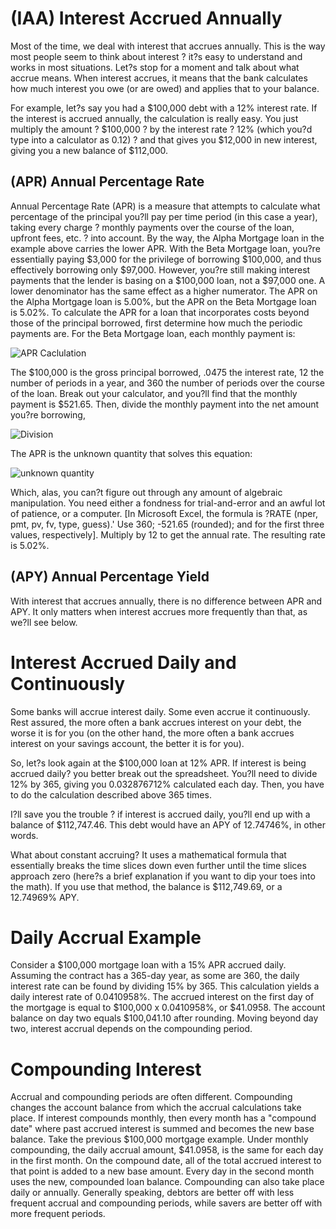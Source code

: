 # (IAA) Interest Accrued Annually
Most of the time, we deal with interest that accrues annually. 
This is the way most people seem to think about interest ? it?s easy to understand and works in most situations.
Let?s stop for a moment and talk about what accrue means. 
When interest accrues, it means that the bank calculates how much interest you owe (or are owed) and applies that to your balance.

For example, let?s say you had a $100,000 debt with a 12% interest rate. 
If the interest is accrued annually, the calculation is really easy. 
You just multiply the amount ? $100,000 ? by the interest rate ? 12% (which you?d type into a calculator as 0.12) ? and that gives you $12,000 in new interest, giving you a new balance of $112,000.

## (APR) Annual Percentage Rate
Annual Percentage Rate (APR) is a measure that attempts to calculate what percentage of the principal you?ll pay per time period (in this case a year), taking every charge ? monthly payments over the course of the loan, upfront fees, etc. ? into account.
By the way, the Alpha Mortgage loan in the example above carries the lower APR. With the Beta Mortgage loan, you?re essentially paying $3,000 for the privilege of borrowing $100,000, and thus effectively borrowing only $97,000. However, you?re still making interest payments that the lender is basing on a $100,000 loan, not a $97,000 one. A lower denominator has the same effect as a higher numerator. The APR on the Alpha Mortgage loan is 5.00%, but the APR on the Beta Mortgage loan is 5.02%.
To calculate the APR for a loan that incorporates costs beyond those of the principal borrowed, first determine how much the periodic payments are. For the Beta Mortgage loan, each monthly payment is:

![APR Caclulation](http://i.investopedia.com/apr1.png)

The $100,000 is the gross principal borrowed, .0475 the interest rate, 12 the number of periods in a year, and 360 the number of periods over the course of the loan. Break out your calculator, and you?ll find that the monthly payment is $521.65.
Then, divide the monthly payment into the net amount you?re borrowing,

![Division](http://i.investopedia.com/apr2_0.png)

The APR is the unknown quantity that solves this equation:

![unknown quantity](http://i.investopedia.com/apr3_0.png)

Which, alas, you can?t figure out through any amount of algebraic manipulation. You need either a fondness for trial-and-error and an awful lot of patience, or a computer. [In Microsoft Excel, the formula is ?RATE (nper, pmt, pv, fv, type, guess).' Use 360; -521.65 (rounded); and for the first three values, respectively]. Multiply by 12 to get the annual rate. The resulting rate is 5.02%.

## (APY) Annual Percentage Yield
  
With interest that accrues annually, there is no difference between APR and APY. 
It only matters when interest accrues more frequently than that, as we?ll see below.

# Interest Accrued Daily and Continuously
Some banks will accrue interest daily. Some even accrue it continuously. 
Rest assured, the more often a bank accrues interest on your debt, the worse it is for you (on the other hand, the more often a bank accrues interest on your savings account, the better it is for you).

So, let?s look again at the $100,000 loan at 12% APR.
If interest is being accrued daily? you better break out the spreadsheet. 
You?ll need to divide 12% by 365, giving you 0.032876712% calculated each day. 
Then, you have to do the calculation described above 365 times. 

I?ll save you the trouble ? if interest is accrued daily, you?ll end up with a balance of $112,747.46. 
This debt would have an APY of 12.74746%, in other words.

What about constant accruing? 
It uses a mathematical formula that essentially breaks the time slices down even further until the time slices approach zero (here?s a brief explanation if you want to dip your toes into the math). 
If you use that method, the balance is $112,749.69, or a 12.74969% APY.

# Daily Accrual Example
Consider a $100,000 mortgage loan with a 15% APR accrued daily. Assuming the contract has a 365-day year, as some are 360, the daily interest rate can be found by dividing 15% by 365. This calculation yields a daily interest rate of 0.0410958%.
The accrued interest on the first day of the mortgage is equal to $100,000 x 0.0410958%, or $41.0958. The account balance on day two equals $100,041.10 after rounding. Moving beyond day two, interest accrual depends on the compounding period.

# Compounding Interest
Accrual and compounding periods are often different. Compounding changes the account balance from which the accrual calculations take place. If interest compounds monthly, then every month has a "compound date" where past accrued interest is summed and becomes the new base balance.
Take the previous $100,000 mortgage example. Under monthly compounding, the daily accrual amount, $41.0958, is the same for each day in the first month. On the compound date, all of the total accrued interest to that point is added to a new base amount. Every day in the second month uses the new, compounded loan balance.
Compounding can also take place daily or annually. Generally speaking, debtors are better off with less frequent accrual and compounding periods, while savers are better off with more frequent periods.
